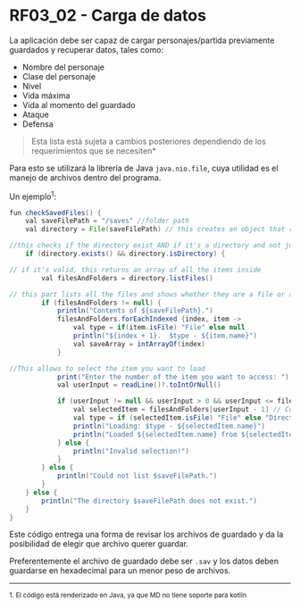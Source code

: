 # RF03_02 - Carga de datos

La aplicación debe ser capaz de cargar personajes/partida previamente guardados y recuperar datos, tales como:

- Nombre del personaje
- Clase del personaje
- Nivel
- Vida máxima
- Vida al momento del guardado
- Ataque
- Defensa

> Esta lista está sujeta a cambios posteriores dependiendo de los requerimientos que se necesiten*

Para esto se utilizará la librería de Java `java.nio.file`, cuya utilidad es el manejo de archivos dentro del programa.

Un ejemplo<sup>1</sup>:
```java
fun checkSavedFiles() {
    val saveFilePath = "/saves" //folder path
    val directory = File(saveFilePath) // this creates an object that represents the path

//this checks if the directory exist AND if it's a directory and not just a file
    if (directory.exists() && directory.isDirectory) { 

// if it's valid, this returns an array of all the items inside
        val filesAndFolders = directory.listFiles() 

// this part lists all the files and shows whether they are a file or a directory
        if (filesAndFolders != null) { 
            println("Contents of ${saveFilePath}.")
            filesAndFolders.forEachIndexed {index, item ->
                val type = if(item.isFile) "File" else null
                println("${index + 1}.  $type - ${item.name}")
                val saveArray = intArrayOf(index)
            }

//This allows to select the item you want to load
            print("Enter the number of the item you want to access: ")
            val userInput = readLine()?.toIntOrNull()

            if (userInput != null && userInput > 0 && userInput <= filesAndFolders.size) {
                val selectedItem = filesAndFolders[userInput - 1] // Convert to 0-based index
                val type = if (selectedItem.isFile) "File" else "Directory"
                println("Loading: $type - ${selectedItem.name}")
                println("Loaded ${selectedItem.name} from ${selectedItem.absolutePath}")
            } else {
                println("Invalid selection!")
            }
        } else {
            println("Could not list $saveFilePath.")
        }
    } else {
        println("The directory $saveFilePath does not exist.")
    }
}
```
Este código entrega una forma de revisar los archivos de guardado y da la posibilidad de elegir que archivo querer guardar.

Preferentemente el archivo de guardado debe ser `.sav` y los datos deben guardarse en hexadecimal para un menor peso de archivos.

----
<footer>
<sup>1. El código está renderizado en Java, ya que MD no tiene soporte para kotlin</sup> 
</footer>